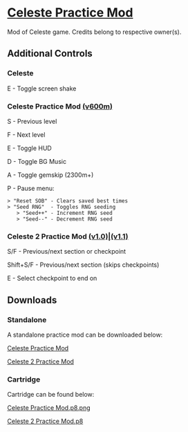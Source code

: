 # [Celeste Practice Mod](https://stevenfelix505.github.io/Celeste-Practice-Mod)
Mod of Celeste game. Credits belong to respective owner(s).
## Additional Controls
### Celeste
E - Toggle screen shake
### Celeste Practice Mod [(v600m)](https://stevenfelix505.github.io/Celeste-Practice-Mod/practice_mod.html)
S - Previous level

F - Next level

E - Toggle HUD

D - Toggle BG Music

A - Toggle gemskip (2300m+)

P - Pause menu:

    > "Reset SOB" - Clears saved best times
    > "Seed RNG"  - Toggles RNG seeding
       > "Seed++" - Increment RNG seed
       > "Seed--" - Decrement RNG seed
### Celeste 2 Practice Mod [(v1.0)](https://stevenfelix505.github.io/Celeste-Practice-Mod/cc2_practice_mod_1.0.html)|[(v1.1)](https://stevenfelix505.github.io/Celeste-Practice-Mod/cc2_practice_mod_1.1.html)
S/F - Previous/next section or checkpoint

Shift+S/F - Previous/next section (skips checkpoints)

E - Select checkpoint to end on
## Downloads
### Standalone
A standalone practice mod can be downloaded below:

[Celeste Practice Mod](https://stevenfelix505.github.io/Celeste-Practice-Mod/downloads.html)

[Celeste 2 Practice Mod](https://stevenfelix505.github.io/Celeste-Practice-Mod/downloads2.html)
### Cartridge
Cartridge can be found below:

[Celeste Practice Mod.p8.png](https://github.com/stevenfelix505/Celeste-Practice-Mod/blob/master/celeste_practice_mod.p8.png)

[Celeste 2 Practice Mod.p8](https://github.com/CelesteClassic/Celeste2PracMod/raw/main/celeste2_inject.p8)
